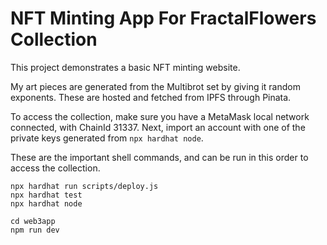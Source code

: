 # NFT Minting App For FractalFlowers Collection

This project demonstrates a basic NFT minting website.

My art pieces are generated from the Multibrot set by giving it random exponents. These are hosted and fetched from IPFS through Pinata.

To access the collection, make sure you have a MetaMask local network connected, with ChainId 31337. Next, import an account with one of the private keys generated from `npx hardhat node`.

These are the important shell commands, and can be run in this order to access the collection.
```shell
npx hardhat run scripts/deploy.js
npx hardhat test
npx hardhat node

cd web3app
npm run dev
```
